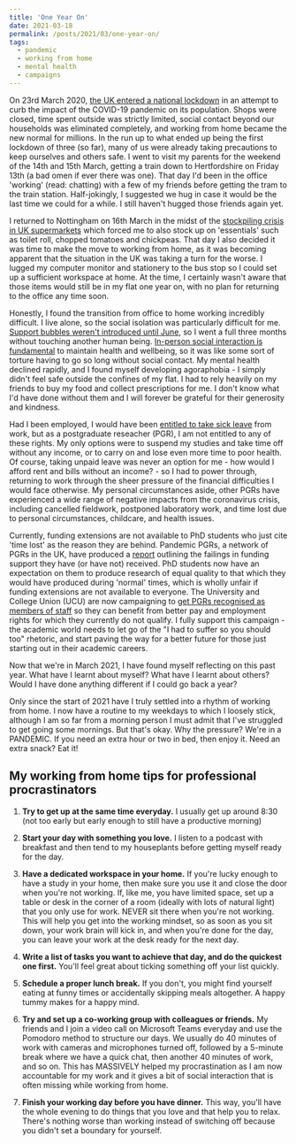 ```yaml
---
title: 'One Year On'
date: 2021-03-18
permalink: /posts/2021/03/one-year-on/
tags:
  - pandemic
  - working from home
  - mental health
  - campaigns
---
```


On 23rd March 2020, [the UK entered a national lockdown](https://www.gov.uk/government/speeches/pm-address-to-the-nation-on-coronavirus-23-march-2020) in an attempt to curb the impact of the COVID-19 pandemic on its population. Shops were closed, time spent outside was strictly limited, social contact beyond our households was eliminated completely, and working from home became the new normal for millions. In the run up to what ended up being the first lockdown of three (so far), many of us were already taking precautions to keep ourselves and others safe. I went to visit my parents for the weekend of the 14th and 15th March, getting a train down to Hertfordshire on Friday 13th (a bad omen if ever there was one). That day I'd been in the office 'working' (read: chatting) with a few of my friends before getting the tram to the train station. Half-jokingly, I suggested we hug in case it would be the last time we could for a while. I still haven't hugged those friends again yet.

I returned to Nottingham on 16th March in the midst of the [stockpiling crisis in UK supermarkets](https://www.theguardian.com/world/2020/mar/21/coronavirus-uk-panic-buyers-urged-to-think-of-frontline-workers) which forced me to also stock up on 'essentials' such as toilet roll, chopped tomatoes and chickpeas. That day I also decided it was time to make the move to working from home, as it was becoming apparent that the situation in the UK was taking a turn for the worse. I lugged my computer monitor and stationery to the bus stop so I could set up a sufficient workspace at home. At the time, I certainly wasn't aware that those items would still be in my flat one year on, with no plan for returning to the office any time soon.

Honestly, I found the transition from office to home working incredibly difficult. I live alone, so the social isolation was particularly difficult for me. [Support bubbles weren't introduced until June](https://www.bbc.co.uk/news/uk-53031844), so I went a full three months without touching another human being. [In-person social interaction is fundamental](https://theconversation.com/why-our-screens-leave-us-hungry-for-more-nutritious-forms-of-social-interaction-142019) to maintain health and wellbeing, so it was like some sort of torture having to go so long without social contact. My mental health declined rapidly, and I found myself developing agoraphobia - I simply didn't feel safe outside the confines of my flat. I had to rely heavily on my friends to buy my food and collect prescriptions for me. I don't know what I'd have done without them and I will forever be grateful for their generosity and kindness.

Had I been employed, I would have been [entitled to take sick leave](https://www.gov.uk/taking-sick-leave) from work, but as a postgraduate reseacher (PGR), I am not entitled to any of these rights. My only options were to suspend my studies and take time off without any income, or to carry on and lose even more time to poor health. Of course, taking unpaid leave was never an option for me - how would I afford rent and bills without an income? - so I had to power through, returning to work through the sheer pressure of the financial difficulties I would face otherwise. My personal circumstances aside, other PGRs have experienced a wide range of negative impacts from the coronavirus crisis, including cancelled fieldwork, postponed laboratory work, and time lost due to personal circumstances, childcare, and health issues.

Currently, funding extensions are not available to PhD students who just cite 'time lost' as the reason they are behind. Pandemic PGRs, a network of PGRs in the UK, have produced a [report](https://drive.google.com/file/d/1-6sBsboTyQ820axeJIFd8S4a2AOgSS5K/view?fbclid=IwAR1cV_1So08KuaFx-Pl3NAeR5ClLWABZgfvOoddgc29m-KTvPa33ii6W2vk) outlining the failings in funding support they have (or have not) received. PhD students now have an expectation on them to produce research of equal quality to that which they would have produced during 'normal' times, which is wholly unfair if funding extensions are not available to everyone. The University and College Union (UCU) are now campaigning to [get PGRs recognised as members of staff](https://www.ucu.org.uk/article/11206/PGRs-as-staff-not-students?list=7268) so they can benefit from better pay and employment rights for which they currently do not qualify. I fully support this campaign - the academic world needs to let go of the "I had to suffer so you should too" rhetoric, and start paving the way for a better future for those just starting out in their academic careers.

Now that we're in March 2021, I have found myself reflecting on this past year. What have I learnt about myself? What have I learnt about others? Would I have done anything different if I could go back a year? 

Only since the start of 2021 have I truly settled into a rhythm of working from home. I now have a routine to my weekdays to which I loosely stick, although I am so far from a morning person I must admit that I've struggled to get going some mornings. But that's okay. Why the pressure? We're in a PANDEMIC. If you need an extra hour or two in bed, then enjoy it. Need an extra snack? Eat it! 


My working from home tips for professional procrastinators
------
1. **Try to get up at the same time everyday.** I usually get up around 8:30 (not too early but early enough to still have a productive morning)

2. **Start your day with something you love.** I listen to a podcast with breakfast and then tend to my houseplants before getting myself ready for the day.

3. **Have a dedicated workspace in your home.** If you're lucky enough to have a study in your home, then make sure you use it and close the door when you're not working. If, like me, you have limited space, set up a table or desk in the corner of a room (ideally with lots of natural light) that you only use for work. NEVER sit there when you're not working. This will help you get into the working mindset, so as soon as you sit down, your work brain will kick in, and when you're done for the day, you can leave your work at the desk ready for the next day.

4. **Write a list of tasks you want to achieve that day, and do the quickest one first.** You'll feel great about ticking something off your list quickly.

5. **Schedule a proper lunch break.** If you don't, you might find yourself eating at funny times or accidentally skipping meals altogether. A happy tummy makes for a happy mind.

6. **Try and set up a co-working group with colleagues or friends.** My friends and I join a video call on Microsoft Teams everyday and use the Pomodoro method to structure our days. We usually do 40 minutes of work with cameras and microphones turned off, followed by a 5-minute break where we have a quick chat, then another 40 minutes of work, and so on. This has MASSIVELY helped my procrastination as I am now accountable for my work and it gives a bit of social interaction that is often missing while working from home.

7. **Finish your working day before you have dinner.** This way, you'll have the whole evening to do things that you love and that help you to relax. There's nothing worse than working instead of switching off because you didn't set a boundary for yourself.
